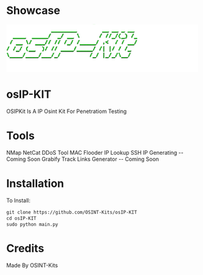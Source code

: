# Showcase
![a](https://github.com/OSINT-Kits/osIP-KIT/blob/main/1628093195647.png?raw=true)
# osIP-KIT
OSIPKit Is A IP Osint Kit For Penetratiom Testing
# Tools
NMap
NetCat
DDoS Tool
MAC Flooder
IP Lookup
SSH
IP Generating -- Coming Soon
Grabify Track Links Generator -- Coming Soon
# Installation
To Install:
```
git clone https://github.com/OSINT-Kits/osIP-KIT
cd osIP-KIT
sudo python main.py
```
# Credits
Made By OSINT-Kits
